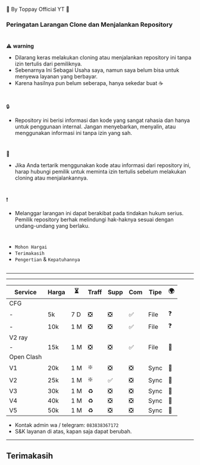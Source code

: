 🍚 By Toppay Official YT 🚀
### Peringatan Larangan Clone dan Menjalankan Repository
#
⚠️ **warning**
- Dilarang keras melakukan cloning atau menjalankan repository ini tanpa izin tertulis dari pemiliknya.
- Sebenarnya Ini Sebagai Usaha saya, namun saya belum bisa untuk menyewa layanan yang berbayar.
- Karena hasilnya pun belum seberapa, hanya sekedar buat ☕
#
🔒
- Repository ini berisi informasi dan kode yang sangat rahasia dan hanya untuk penggunaan internal. Jangan menyebarkan, menyalin, atau menggunakan informasi ini tanpa izin yang sah.
#
📩
- Jika Anda tertarik menggunakan kode atau informasi dari repository ini, harap hubungi pemilik untuk meminta izin tertulis sebelum melakukan cloning atau menjalankannya.
#
❗
- Melanggar larangan ini dapat berakibat pada tindakan hukum serius. Pemilik repository berhak melindungi hak-haknya sesuai dengan undang-undang yang berlaku.
#
- `Mohon Hargai`
- `Terimakasih`
- `Pengertian` & `Kepatuhannya`

##

---

---

| Service| Harga   |  ⏳  | Traff | Supp  | Com | Tipe | 🌍 |
| ------ | ------- | ---- | ----  | ----- | --- | ---- | -- |
| CFG|
| -      | 5k      | 7 D | ❎ | ❎ | ✅ | File | ❓ |
| -      | 10k     | 1 M | ❎ | ❎ | ✅ | File | ❓ |
| V2 ray |
| -      | 15k     | 1 M | ❎ | ❎ | ✅ | File | 🥰 |
| Open Clash |
| V1     | 20k     | 1 M | ❇️ | ❎ | ❎ | Sync | 🥰 |
| V2     | 25k     | 1 M | ❇️ | ✅ | ❎ | Sync | 🥰 |
| V3     | 30k     | 1 M | ♻️ | ❎ | ❎ | Sync | 🥰 |
| V4     | 40k     | 1 M | ♻️ | ❎ | ❎ | Sync | 🥰 |
| V5     | 50k     | 1 M | ♻️ | ❎ | ❎ | Sync | 🥰 |

- Kontak admin wa / telegram: `083838367172`
- S&K
 layanan di atas, kapan saja dapat berubah.

---

##
## Terimakasih